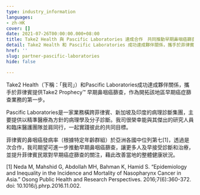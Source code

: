 ```yaml
---
type: industry_information
languages:
- zh-HK
cover: []
date: 2021-07-26T00:00:00.000+08:00
title: Take2 Health 與 Pascific Laboratories 達成合作　共同推動早期鼻咽癌篩查
detail: Take2 Health 和 Pascific Laboratories 成功達成夥伴關係，攜手於菲律賓提供Take2 Prophecy™ 早期鼻咽癌篩查，作為開拓該地區早期癌症篩查業務的第一步。
href: ''
slug: partner-pascific-laboratories
hide: false

---
```

Take2 Health（下稱：「我司」）和Pascific Laboratories成功達成夥伴關係，攜手於菲律賓提供Take2 Prophecy™ 早期鼻咽癌篩查，作為開拓該地區早期癌症篩查業務的第一步。

Pascific Laboratories是一家業務橫跨菲律賓、新加坡及印度的病理診斷集團，主要提供以精準醫療為方針的病理學及分子診斷。我司很榮幸能與其傑出的研究人員和臨床醫護團隊並肩同行，一起實踐彼此的共同目標。

菲律賓的鼻咽癌發病率（根據特定年齡群組）於亞洲各國中位列第七\[1\]，透過是次合作，我司期望可進一步推動早期鼻咽癌篩查，讓更多人及早接受診斷和治療，並提升菲律賓民眾對早期癌症篩查的關注，藉此改善當地的整體健康狀況。

\[1\] Neda M, Mahshid G, Abdollah MH, Bahman K, Hamid S. “Epidemiology and Inequality in the Incidence and Mortality of Nasopharynx Cancer in Asia.” Osong Public Health and Research Perspectives. 2016;7(6):360-372. doi: 10.1016/j.phrp.2016.11.002.